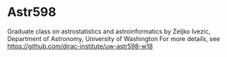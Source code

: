 # Astr598
Graduate class on astrostatistics and astroinformatics by 
Zeljko Ivezic, Department of Astronomy, University of Washington
For more details, see
https://github.com/dirac-institute/uw-astr598-w18 

